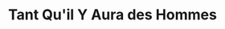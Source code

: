 ---
title: "Tant Qu'il Y Aura des Hommes"
url: /rouen/tant-quil-y-aura-des-hommes/
shop: vêtements
---